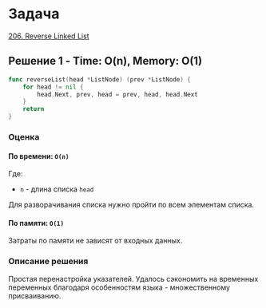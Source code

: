 # Задача

[206. Reverse Linked List](https://leetcode.com/problems/reverse-linked-list/)

## Решение 1 - Time: O(n), Memory: O(1)

```go
func reverseList(head *ListNode) (prev *ListNode) {
    for head != nil {
        head.Next, prev, head = prev, head, head.Next
    }
    return
}
```

### Оценка 

#### По времени: `O(n)`
Где:
* `n` - длина списка `head`

Для разворачивания списка нужно пройти по всем элементам списка.

#### По памяти: `O(1)`
Затраты по памяти не зависят от входных данных. 

### Описание решения

Простая перенастройка указателей. Удалось сэкономить на временных переменных благодаря особенностям языка - множественному присваиванию.